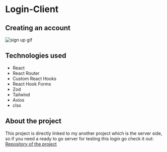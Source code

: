 # Login-Client

## Creating an account
![sign up gif](https://user-images.githubusercontent.com/17365161/211675169-ea8478fc-0416-4b4d-b257-1a77169529b1.gif)


## Technologies used





- React
- React Router
- Custom React Hooks
- React Hook Forms
- Zod
- Tailwind
- Axios
- clsx

## About the project

This project is directly linked to my another project which is
the server side, so if you need a ready to go server for
testing this login go check it out: [Repository of the project](https://github.com/vitorsaa2k/Login-API)
